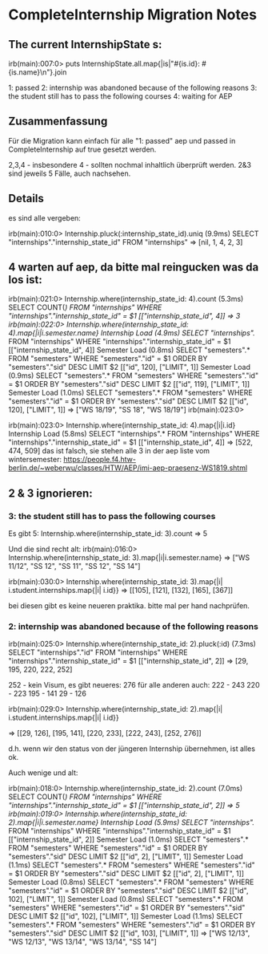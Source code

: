 
# CompleteInternship Migration Notes

## The current InternshipState s:

irb(main):007:0> puts InternshipState.all.map{|is|"#{is.id}: #{is.name}\n"}.join

1: passed
2: internship was abandoned because of the following reasons
3: the student still has to pass the following courses
4: waiting for AEP

## Zusammenfassung

Für die Migration kann einfach für alle "1: passed" aep und passed in
CompleteInternship auf true gesetzt werden.

2,3,4 - insbesondere 4 - sollten nochmal inhaltlich überprüft werden. 2&3 sind
jeweils 5 Fälle, auch nachsehen.

## Details


es sind alle vergeben:

irb(main):010:0> Internship.pluck(:internship_state_id).uniq
   (9.9ms)  SELECT "internships"."internship_state_id" FROM "internships"
=> [nil, 1, 4, 2, 3]

## 4 warten auf aep, da bitte mal reingucken was da los ist:

irb(main):021:0> Internship.where(internship_state_id: 4).count
   (5.3ms)  SELECT COUNT(*) FROM "internships" WHERE "internships"."internship_state_id" = $1  [["internship_state_id", 4]]
=> 3
irb(main):022:0> Internship.where(internship_state_id: 4).map{|i|i.semester.name}
  Internship Load (4.9ms)  SELECT "internships".* FROM "internships" WHERE "internships"."internship_state_id" = $1  [["internship_state_id", 4]]
  Semester Load (0.8ms)  SELECT  "semesters".* FROM "semesters" WHERE "semesters"."id" = $1 ORDER BY "semesters"."sid" DESC LIMIT $2  [["id", 120], ["LIMIT", 1]]
  Semester Load (0.9ms)  SELECT  "semesters".* FROM "semesters" WHERE "semesters"."id" = $1 ORDER BY "semesters"."sid" DESC LIMIT $2  [["id", 119], ["LIMIT", 1]]
  Semester Load (1.0ms)  SELECT  "semesters".* FROM "semesters" WHERE "semesters"."id" = $1 ORDER BY "semesters"."sid" DESC LIMIT $2  [["id", 120], ["LIMIT", 1]]
=> ["WS 18/19", "SS 18", "WS 18/19"]
irb(main):023:0>

irb(main):023:0> Internship.where(internship_state_id: 4).map{|i|i.id}
  Internship Load (5.8ms)  SELECT "internships".* FROM "internships" WHERE "internships"."internship_state_id" = $1  [["internship_state_id", 4]]
=> [522, 474, 509]
das ist falsch, sie stehen alle 3 in der aep liste vom wintersemester:
https://people.f4.htw-berlin.de/~weberwu/classes/HTW/AEP/imi-aep-praesenz-WS1819.shtml

## 2 & 3 ignorieren:
### 3: the student still has to pass the following courses
Es gibt 5:
Internship.where(internship_state_id: 3).count
=> 5

Und die sind recht alt:
irb(main):016:0> Internship.where(internship_state_id: 3).map{|i|i.semester.name}
=> ["WS 11/12", "SS 12", "SS 11", "SS 12", "SS 14"]

irb(main):030:0> Internship.where(internship_state_id: 3).map{|i| i.student.internships.map{|i| i.id}}
=> [[105], [121], [132], [165], [367]]

bei diesen gibt es keine neueren praktika. bitte mal per hand nachprüfen.

### 2: internship was abandoned because of the following reasons

irb(main):025:0> Internship.where(internship_state_id: 2).pluck(:id)
   (7.3ms)  SELECT "internships"."id" FROM "internships" WHERE "internships"."internship_state_id" = $1  [["internship_state_id", 2]]
=> [29, 195, 220, 222, 252]

252 - kein Visum, es gibt neueres: 276
für alle anderen auch:
222 - 243
220 - 223
195 - 141
29 - 126

irb(main):029:0> Internship.where(internship_state_id: 2).map{|i| i.student.internships.map{|i| i.id}}

=> [[29, 126], [195, 141], [220, 233], [222, 243], [252, 276]]

d.h. wenn wir den status von der jüngeren Internship übernehmen, ist alles ok.

Auch wenige und alt:

irb(main):018:0> Internship.where(internship_state_id: 2).count
   (7.0ms)  SELECT COUNT(*) FROM "internships" WHERE "internships"."internship_state_id" = $1  [["internship_state_id", 2]]
=> 5
irb(main):019:0> Internship.where(internship_state_id: 2).map{|i|i.semester.name}
  Internship Load (5.9ms)  SELECT "internships".* FROM "internships" WHERE "internships"."internship_state_id" = $1  [["internship_state_id", 2]]
  Semester Load (1.0ms)  SELECT  "semesters".* FROM "semesters" WHERE "semesters"."id" = $1 ORDER BY "semesters"."sid" DESC LIMIT $2  [["id", 2], ["LIMIT", 1]]
  Semester Load (1.1ms)  SELECT  "semesters".* FROM "semesters" WHERE "semesters"."id" = $1 ORDER BY "semesters"."sid" DESC LIMIT $2  [["id", 2], ["LIMIT", 1]]
  Semester Load (0.8ms)  SELECT  "semesters".* FROM "semesters" WHERE "semesters"."id" = $1 ORDER BY "semesters"."sid" DESC LIMIT $2  [["id", 102], ["LIMIT", 1]]
  Semester Load (0.8ms)  SELECT  "semesters".* FROM "semesters" WHERE "semesters"."id" = $1 ORDER BY "semesters"."sid" DESC LIMIT $2  [["id", 102], ["LIMIT", 1]]
  Semester Load (1.1ms)  SELECT  "semesters".* FROM "semesters" WHERE "semesters"."id" = $1 ORDER BY "semesters"."sid" DESC LIMIT $2  [["id", 103], ["LIMIT", 1]]
=> ["WS 12/13", "WS 12/13", "WS 13/14", "WS 13/14", "SS 14"]
